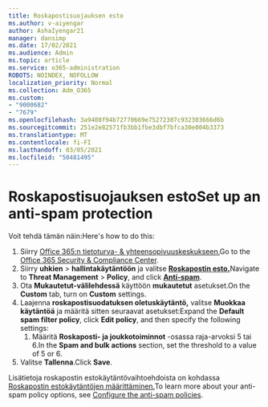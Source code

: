 ```yaml
---
title: Roskapostisuojauksen esto
ms.author: v-aiyengar
author: AshaIyengar21
manager: dansimp
ms.date: 17/02/2021
ms.audience: Admin
ms.topic: article
ms.service: o365-administration
ROBOTS: NOINDEX, NOFOLLOW
localization_priority: Normal
ms.collection: Adm_O365
ms.custom:
- "9000682"
- "7679"
ms.openlocfilehash: 3a9408f94b72770669e75272307c932303666d6b
ms.sourcegitcommit: 251e2e82571fb3bb1fbe3dbf7bfca30e004b3373
ms.translationtype: MT
ms.contentlocale: fi-FI
ms.lasthandoff: 03/05/2021
ms.locfileid: "50481495"
---
```

# <a name="set-up-an-anti-spam-protection"></a><span data-ttu-id="47121-102">Roskapostisuojauksen esto</span><span class="sxs-lookup"><span data-stu-id="47121-102">Set up an anti-spam protection</span></span>

<span data-ttu-id="47121-103">Voit tehdä tämän näin:</span><span class="sxs-lookup"><span data-stu-id="47121-103">Here's how to do this:</span></span>

1. <span data-ttu-id="47121-104">Siirry [Office 365:n tietoturva- & yhteensopivuuskeskukseen.](https://go.microsoft.com/fwlink/p/?linkid=2077143)</span><span class="sxs-lookup"><span data-stu-id="47121-104">Go to the [Office 365 Security & Compliance Center](https://go.microsoft.com/fwlink/p/?linkid=2077143).</span></span>
1. <span data-ttu-id="47121-105">Siirry **uhkien**  >  **hallintakäytäntöön** ja valitse **[Roskapostin esto.](https://go.microsoft.com/fwlink/p/?linkid=2077143)**</span><span class="sxs-lookup"><span data-stu-id="47121-105">Navigate to **Threat Management** > **Policy**, and click **[Anti-spam](https://go.microsoft.com/fwlink/p/?linkid=2077143)**.</span></span>
1. <span data-ttu-id="47121-106">Ota **Mukautetut-välilehdessä** käyttöön **mukautetut** asetukset.</span><span class="sxs-lookup"><span data-stu-id="47121-106">On the **Custom** tab, turn on **Custom** settings.</span></span>
1. <span data-ttu-id="47121-107">Laajenna **roskapostisuodatuksen oletuskäytäntö,** valitse **Muokkaa käytäntöä** ja määritä sitten seuraavat asetukset:</span><span class="sxs-lookup"><span data-stu-id="47121-107">Expand the **Default spam filter policy**,  click **Edit policy**, and then specify the following settings:</span></span>
    1. <span data-ttu-id="47121-108">Määritä **Roskaposti- ja joukkotoiminnot** -osassa raja-arvoksi 5 tai 6.</span><span class="sxs-lookup"><span data-stu-id="47121-108">In the **Spam and bulk actions** section, set the threshold to a value of 5 or 6.</span></span>
1. <span data-ttu-id="47121-109">Valitse **Tallenna**.</span><span class="sxs-lookup"><span data-stu-id="47121-109">Click **Save**.</span></span>

<span data-ttu-id="47121-110">Lisätietoja roskapostin estokäytäntövaihtoehdoista on kohdassa [Roskapostin estokäytäntöjen määrittäminen.](https://go.microsoft.com/fwlink/?linkid=2092051)</span><span class="sxs-lookup"><span data-stu-id="47121-110">To learn more about your anti-spam policy options, see [Configure the anti-spam policies](https://go.microsoft.com/fwlink/?linkid=2092051).</span></span>
